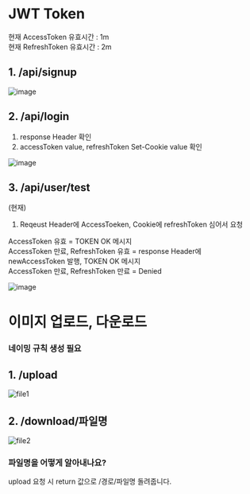 # JWT Token 

현재 AccessToken 유효시간 : 1m \
현재 RefreshToken 유효시간 : 2m


## 1. /api/signup 

![image](https://user-images.githubusercontent.com/76652908/163234084-ac18bc6d-f8fd-459b-911d-95a56fc7df99.png)

## 2. /api/login
1. response Header 확인
2. accessToken value, refreshToken Set-Cookie value 확인

![image](https://user-images.githubusercontent.com/76652908/163234178-9caaec72-4c65-4070-8ed2-050d895c9424.png)

## 3. /api/user/test
(현재)
1. Reqeust Header에 AccessToeken, Cookie에 refreshToken 심어서 요청

AccessToken 유효 = TOKEN OK 메시지 \
AccessToken 만료, RefreshToken 유효 = response Header에 newAccessToken 발행, TOKEN OK 메시지 \
AccessToken 만료, RefreshToken 만료 = Denied

![image](https://user-images.githubusercontent.com/76652908/163234501-b3c9c1a8-191f-4816-a1d7-54bb3e9050b2.png)


# 이미지 업로드, 다운로드
### 네이밍 규칙 생성 필요
## 1. /upload 
![file1](https://user-images.githubusercontent.com/76652908/168602996-1a6bfa12-3f24-4129-b340-41623daf9cd5.PNG)

## 2. /download/파일명
![file2](https://user-images.githubusercontent.com/76652908/168603062-c8fa11ed-ca84-4722-a078-40d92d2a7d22.PNG)

### 파일명을 어떻게 알아내나요?
upload 요청 시 return 값으로 /경로/파일명 돌려줍니다.
